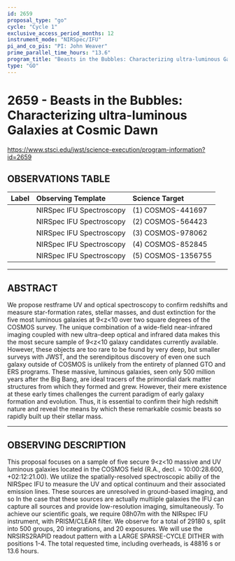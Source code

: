 ```yaml
---
id: 2659
proposal_type: "go"
cycle: "Cycle 1"
exclusive_access_period_months: 12
instrument_mode: "NIRSpec/IFU"
pi_and_co_pis: "PI: John Weaver"
prime_parallel_time_hours: "13.6"
program_title: "Beasts in the Bubbles: Characterizing ultra-luminous Galaxies at Cosmic Dawn"
type: "GO"
---
```

# 2659 - Beasts in the Bubbles: Characterizing ultra-luminous Galaxies at Cosmic Dawn
https://www.stsci.edu/jwst/science-execution/program-information?id=2659
## OBSERVATIONS TABLE
| Label | Observing Template         | Science Target      |
| :---- | :------------------------- | :------------------ |
|       | NIRSpec IFU Spectroscopy   | (1) COSMOS-441697   |
|       | NIRSpec IFU Spectroscopy   | (2) COSMOS-564423   |
|       | NIRSpec IFU Spectroscopy   | (3) COSMOS-978062   |
|       | NIRSpec IFU Spectroscopy   | (4) COSMOS-852845   |
|       | NIRSpec IFU Spectroscopy   | (5) COSMOS-1356755  |

---

## ABSTRACT

We propose restframe UV and optical spectroscopy to confirm redshifts and measure star-formation rates, stellar masses, and dust extinction for the five most luminous galaxies at 9<z<10 over two square degrees of the COSMOS survey. The unique combination of a wide-field near-infrared imaging coupled with new ultra-deep optical and infrared data makes this the most secure sample of 9<z<10 galaxy candidates currently available. However, these objects are too rare to be found by very deep, but smaller surveys with JWST, and the serendipitous discovery of even one such galaxy outside of COSMOS is unlikely from the entirety of planned GTO and ERS programs. These massive, luminous galaxies, seen only 500 million years after the Big Bang, are ideal tracers of the primordial dark matter structures from which they formed and grew. However, their mere existence at these early times challenges the current paradigm of early galaxy formation and evolution. Thus, it is essential to confirm their high redshift nature and reveal the means by which these remarkable cosmic beasts so rapidly built up their stellar mass.

---

## OBSERVING DESCRIPTION

This proposal focuses on a sample of five secure 9<z<10 massive and UV luminous galaxies located in the COSMOS field (R.A., decl. = 10:00:28.600, +02:12:21.00). We utilize the spatially-resolved spectroscopic abiliy of the NIRSpec IFU to measure the UV and optical continuum and their associated emission lines. These sources are unresolved in ground-based imaging, and so In the case that these sources are actually multiiple galaxies the IFU can capture all sources and provide low-resolution imaging, simultaneously. To achieve our scientific goals, we require 08h07m with the NIRspec IFU instrument, with PRISM/CLEAR filter. We observe for a total of 29180 s, split into 500 groups, 20 integrations, and 20 exposures. We will use the NRSIRS2RAPID readout pattern with a LARGE SPARSE-CYCLE DITHER with positions 1-4. The total requested time, including overheads, is 48816 s or 13.6 hours.
